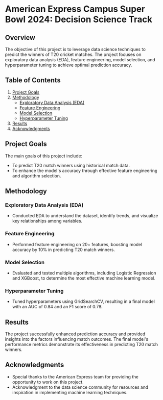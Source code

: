 # American Express Campus Super Bowl 2024: Decision Science Track

## Overview

The objective of this project is to leverage data science techniques to predict the winners of T20 cricket matches. The project focuses on exploratory data analysis (EDA), feature engineering, model selection, and hyperparameter tuning to achieve optimal prediction accuracy.

## Table of Contents
1. [Project Goals](#project-goals)
2. [Methodology](#methodology)
   - [Exploratory Data Analysis (EDA)](#exploratory-data-analysis-eda)
   - [Feature Engineering](#feature-engineering)
   - [Model Selection](#model-selection)
   - [Hyperparameter Tuning](#hyperparameter-tuning)
3. [Results](#results)
4. [Acknowledgments](#acknowledgments)

## Project Goals

The main goals of this project include:
- To predict T20 match winners using historical match data.
- To enhance the model's accuracy through effective feature engineering and algorithm selection.

## Methodology

### Exploratory Data Analysis (EDA)
- Conducted EDA to understand the dataset, identify trends, and visualize key relationships among variables.

### Feature Engineering
- Performed feature engineering on 20+ features, boosting model accuracy by 10% in predicting T20 match winners.

### Model Selection
- Evaluated and tested multiple algorithms, including Logistic Regression and XGBoost, to determine the most effective machine learning model.

### Hyperparameter Tuning
- Tuned hyperparameters using GridSearchCV, resulting in a final model with an AUC of 0.84 and an F1 score of 0.78.

## Results

The project successfully enhanced prediction accuracy and provided insights into the factors influencing match outcomes. The final model's performance metrics demonstrate its effectiveness in predicting T20 match winners.

## Acknowledgments

- Special thanks to the American Express team for providing the opportunity to work on this project.
- Acknowledgment to the data science community for resources and inspiration in implementing machine learning techniques.

